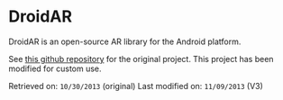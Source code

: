 DroidAR
=======

DroidAR is an open-source AR library for the Android platform.

See [this github repository](https://github.com/bitstars/droidar/) for the original project. This project has been modified for custom use.

Retrieved on: `10/30/2013` (original)
Last modified on: `11/09/2013` (V3)
